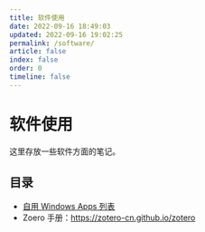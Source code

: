 ```yaml
---
title: 软件使用
date: 2022-09-16 18:49:03
updated: 2022-09-16 19:02:25
permalink: /software/
article: false
index: false
order: 0
timeline: false
---
```


# 软件使用

这里存放一些软件方面的笔记。

## 目录

- [自用 Windows Apps 列表](windows-applications.md)
- Zoero 手册：<https://zotero-cn.github.io/zotero>
